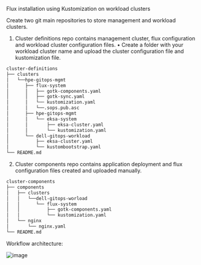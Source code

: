 Flux installation using Kustomization on workload clusters

Create two git main repositories to store management and workload clusters.
1.	Cluster definitions repo contains management cluster, flux configuration and workload cluster configuration files.
•	Create a folder with your workload cluster name and upload the cluster configuration file and kustomization file.
```bash
cluster-definitions
├── clusters
│   └──hpe-gitops-mgmt
│      ├── flux-system
│      │   ├── gotk-components.yaml
│      │   ├── gotk-sync.yaml
│      │   └── kustomization.yaml
│      │   └──.sops.pub.asc
│      ├── hpe-gitops-mgmt
│      │   └── eksa-system
│      │       ├── eksa-cluster.yaml
│      │       └── kustomization.yaml
│      └── dell-gitops-workload
│          ├── eksa-cluster.yaml
│          └── kustombootstrap.yaml
└── README.md
```
2.	Cluster components repo contains application deployment and flux configuration files created and uploaded manually.
```bash
cluster-components
├── components
│   ├── clusters
│   │   └──dell-gitops-worload
│   │      └── flux-system
│   │          ├── gotk-components.yaml
│   │          └── kustomization.yaml
│   └── nginx
│       └── nginx.yaml     
└── README.md
```

Workflow architecture:


![image](https://github.com/user-attachments/assets/aaa254da-f030-43b8-8e1b-2946a79aed1e)

